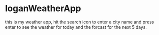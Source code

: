 # loganWeatherApp

this is my weather app, hit the search icon to enter a city name and press enter to see the weather for today and the forcast for the next 5 days.
